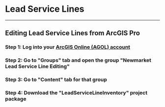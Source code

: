 # Lead Service Lines
---
Editing Lead Service Lines from ArcGIS Pro
---
### Step 1: Log into your [ArcGIS Online (AGOL) account](www.arcgisonine.com)
### Step 2: Go to "Groups" tab and open the group "Newmarket Lead Service Line Editing"
### Step 3: Go to "Content" tab for that group
### Step 4: Download the "LeadServiceLineInventory" project package



